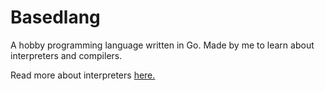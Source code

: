 # Basedlang

A hobby programming language written in Go. Made by me to learn about interpreters and compilers.

Read more about interpreters [here.](https://interpreterbook.com)
